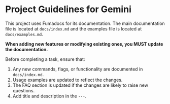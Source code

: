 # Project Guidelines for Gemini

This project uses Fumadocs for its documentation. The main documentation file is located at `docs/index.md` and the examples file is located at `docs/examples.md`.

**When adding new features or modifying existing ones, you MUST update the documentation.**

Before completing a task, ensure that:

1.  Any new commands, flags, or functionality are documented in `docs/index.md`.
2.  Usage examples are updated to reflect the changes.
3.  The FAQ section is updated if the changes are likely to raise new questions.
4.  Add title and description in the `---`.
